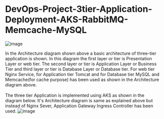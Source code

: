# DevOps-Project-3tier-Application-Deployment-AKS-RabbitMQ-Memcache-MySQL
![image](https://github.com/kamalmohan217/DevOps-Project-3tier-Application-Deployment-AKS-RabbitMQ-Memcache-MySQL/assets/128888356/a2f4aa99-1255-4ec1-ad61-9874c8169096)

In the Architecture diagram shown above a basic architecture of three-tier application is shown. In this diagram the first layer or tier is Presentation Layer or web tier. The second layer or tier is Application Layer or Business Tier and third layer or tier is Database Layer or Database tier. For web tier Nginx Service, for Application tier Tomcat and for Database tier MySQL and Memcache(for cache purpose) has been used as shown in the Architecture diagram above.
<br><br/>
The three tier Application is implemented using AKS as shown in the diagram below. It's Architecture diagram is same as explained above but instead of Nginx Sever, Application Gateway Ingress Controller has been used.
![image](https://github.com/kamalmohan217/DevOps-Project-3tier-Application-Deployment-AKS-RabbitMQ-Memcache-MySQL/assets/128888356/b6826b28-f7d8-4e4e-bd4c-68d2d279143d)
